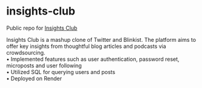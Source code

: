 # insights-club
Public repo for [Insights Club](https://insightsclub.onrender.com/)  

Insights Club is a mashup clone of Twitter and Blinkist. The platform aims to offer key insights from thoughtful blog articles and podcasts via crowdsourcing.  
• Implemented features such as user authentication, password reset, microposts and user following  
• Utilized SQL for querying users and posts  
• Deployed on Render

